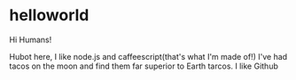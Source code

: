 # helloworld

Hi Humans!

Hubot here, I like node.js and caffeescript(that's what I'm made of!)
I've had tacos on the moon and find them far superior to Earth tarcos.
I like Github
